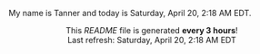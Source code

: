 My name is Tanner and today is Saturday, April 20, 2:18 AM EDT.

<p align="center">This <i>README</i> file is generated <b>every 3 hours</b>!</br>Last refresh: Saturday, April 20, 2:18 AM EDT<br /></p>
